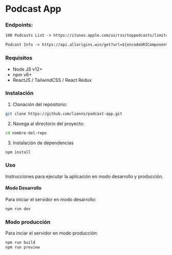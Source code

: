 # Podcast App

### Endpoints:
```txt
100 Podcasts List -> https://itunes.apple.com/us/rss/toppodcasts/limit=100/genre=1310/json

Podcast Info -> https://api.allorigins.win/get?url=${encodeURIComponent('https://itunes.apple.com/lookup?id=${PodcastId}&media=podcast&entity=podcastEpisode&limit=20')}
```
### Requisitos

- Node JS v12+
- npm v6+
- ReactJS / TailwindCSS / React Redux 

### Instalación

1. Clonación del repositorio:

```sh
git clone https://github.com/lionns/podcast-app.git
```

2. Navega al directorio del proyecto:

```sh
cd nombre-del-repo
```

3. Instalación de dependencias

```sh
npm install
```

### Uso

Instrucciones para ejecutar la aplicación en modo desarrollo y producción.

#### Modo Desarrollo

Para iniciar el servidor en modo desarrollo:

```sh
npm run dev
```

### Modo producción

Para inciar el servidor en modo producción:

```sh
npm run build
npm run preview
```

